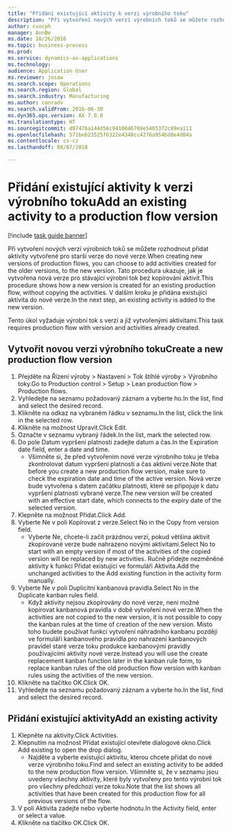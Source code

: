 ```yaml
--- 
title: "Přidání existující aktivity k verzi výrobního toku"
description: "Při vytvoření nových verzí výrobních toků se můžete rozhodnout přidat aktivity vytvořené pro starší verze do nové verze."
author: cvocph
manager: AnnBe
ms.date: 10/26/2016
ms.topic: business-process
ms.prod: 
ms.service: dynamics-ax-applications
ms.technology: 
audience: Application User
ms.reviewer: josaw
ms.search.scope: Operations
ms.search.region: Global
ms.search.industry: Manufacturing
ms.author: conradv
ms.search.validFrom: 2016-06-30
ms.dyn365.ops.version: AX 7.0.0
ms.translationtype: HT
ms.sourcegitcommit: d9747ba144d56c9410846769e5465372c89ea111
ms.openlocfilehash: 571beb23525f6322e4348cc4276a954bd8e4d04a
ms.contentlocale: cs-cz
ms.lasthandoff: 08/07/2018

---
```

# <a name="add-an-existing-activity-to-a-production-flow-version"></a><span data-ttu-id="031b1-103">Přidání existující aktivity k verzi výrobního toku</span><span class="sxs-lookup"><span data-stu-id="031b1-103">Add an existing activity to a production flow version</span></span>

[!include [task guide banner](../../includes/task-guide-banner.md)]

<span data-ttu-id="031b1-104">Při vytvoření nových verzí výrobních toků se můžete rozhodnout přidat aktivity vytvořené pro starší verze do nové verze.</span><span class="sxs-lookup"><span data-stu-id="031b1-104">When creating new versions of production flows, you can choose to add activities created for the older versions, to the new version.</span></span> <span data-ttu-id="031b1-105">Tato procedura ukazuje, jak je vytvořena nová verze pro stávající výrobní tok bez kopírování aktivit.</span><span class="sxs-lookup"><span data-stu-id="031b1-105">This procedure shows how a new version is created for an existing production flow, without copying the activities.</span></span> <span data-ttu-id="031b1-106">V dalším kroku je přidána existující aktivita do nové verze.</span><span class="sxs-lookup"><span data-stu-id="031b1-106">In the next step, an existing activity is added to the new version.</span></span> 

<span data-ttu-id="031b1-107">Tento úkol vyžaduje výrobní tok s verzí a již vytvořenými aktivitami.</span><span class="sxs-lookup"><span data-stu-id="031b1-107">This task requires production flow with version and activities already created.</span></span>


## <a name="create-a-new-production-flow-version"></a><span data-ttu-id="031b1-108">Vytvořit novou verzi výrobního toku</span><span class="sxs-lookup"><span data-stu-id="031b1-108">Create a new production flow version</span></span>
1. <span data-ttu-id="031b1-109">Přejděte na Řízení výroby > Nastavení > Tok štíhlé výroby > Výrobního toky.</span><span class="sxs-lookup"><span data-stu-id="031b1-109">Go to Production control > Setup > Lean production flow > Production flows.</span></span>
2. <span data-ttu-id="031b1-110">Vyhledejte na seznamu požadovaný záznam a vyberte ho.</span><span class="sxs-lookup"><span data-stu-id="031b1-110">In the list, find and select the desired record.</span></span>
3. <span data-ttu-id="031b1-111">Klikněte na odkaz na vybraném řádku v seznamu.</span><span class="sxs-lookup"><span data-stu-id="031b1-111">In the list, click the link in the selected row.</span></span>
4. <span data-ttu-id="031b1-112">Klikněte na možnost Upravit.</span><span class="sxs-lookup"><span data-stu-id="031b1-112">Click Edit.</span></span>
5. <span data-ttu-id="031b1-113">Označte v seznamu vybraný řádek.</span><span class="sxs-lookup"><span data-stu-id="031b1-113">In the list, mark the selected row.</span></span>
6. <span data-ttu-id="031b1-114">Do pole Datum vypršení platnosti zadejte datum a čas.</span><span class="sxs-lookup"><span data-stu-id="031b1-114">In the Expiration date field, enter a date and time.</span></span>
    * <span data-ttu-id="031b1-115">Všimněte si, že před vytvořením nové verze výrobního toku je třeba zkontrolovat datum vypršení platnosti a čas aktivní verze.</span><span class="sxs-lookup"><span data-stu-id="031b1-115">Note that before you create a new production flow version, make sure to check the expiration date and time of the active version.</span></span> <span data-ttu-id="031b1-116">Nová verze bude vytvořena s datem začátku platnosti, které se připojuje k datu vypršení platnosti vybrané verze.</span><span class="sxs-lookup"><span data-stu-id="031b1-116">The new version will be created with an effective start date, which connects to the expiry date of the selected version.</span></span>  
7. <span data-ttu-id="031b1-117">Klepněte na možnost Přidat.</span><span class="sxs-lookup"><span data-stu-id="031b1-117">Click Add.</span></span>
8. <span data-ttu-id="031b1-118">Vyberte Ne v poli Kopírovat z verze.</span><span class="sxs-lookup"><span data-stu-id="031b1-118">Select No in the Copy from version field.</span></span>
    * <span data-ttu-id="031b1-119">Vyberte Ne, chcete-li začít prázdnou verzí, pokud většina aktivit zkopírované verze bude nahrazeno novými aktivitami.</span><span class="sxs-lookup"><span data-stu-id="031b1-119">Select No to start with an empty version if most of the activities of the copied version will be replaced by new activities.</span></span> <span data-ttu-id="031b1-120">Ručně přidejte nezměněné aktivity k funkci Přidat existující ve formuláři Aktivita.</span><span class="sxs-lookup"><span data-stu-id="031b1-120">Add the unchanged activities to the Add existing function in the activity form manually.</span></span>  
9. <span data-ttu-id="031b1-121">Vyberte Ne v poli Duplicitní kanbanová pravidla.</span><span class="sxs-lookup"><span data-stu-id="031b1-121">Select No in the Duplicate kanban rules field.</span></span>
    * <span data-ttu-id="031b1-122">Když aktivity nejsou zkopírovány do nové verze, není možné kopírovat kanbanová pravidla v době vytvoření nové verze.</span><span class="sxs-lookup"><span data-stu-id="031b1-122">When the activities are not copied to the new version, it is not possible to copy the kanban rules at the time of creation of the new version.</span></span>   <span data-ttu-id="031b1-123">Místo toho budete používat funkci vytvoření náhradního kanbanu později ve formuláři kanbanového pravidla pro nahrazení kanbanových pravidel staré verze toku produkce kanbanovými pravidly používajícími aktivity nové verze.</span><span class="sxs-lookup"><span data-stu-id="031b1-123">Instead you will use the create replacement kanban function later in the kanban rule form, to replace kanban rules of the old production flow version with kanban rules using the activities of the new version.</span></span>  
10. <span data-ttu-id="031b1-124">Klikněte na tlačítko OK.</span><span class="sxs-lookup"><span data-stu-id="031b1-124">Click OK.</span></span>
11. <span data-ttu-id="031b1-125">Vyhledejte na seznamu požadovaný záznam a vyberte ho.</span><span class="sxs-lookup"><span data-stu-id="031b1-125">In the list, find and select the desired record.</span></span>

## <a name="add-an-existing-activity"></a><span data-ttu-id="031b1-126">Přidání existující aktivity</span><span class="sxs-lookup"><span data-stu-id="031b1-126">Add an existing activity</span></span>
1. <span data-ttu-id="031b1-127">Klepněte na aktivity.</span><span class="sxs-lookup"><span data-stu-id="031b1-127">Click Activities.</span></span>
2. <span data-ttu-id="031b1-128">Klepnutím na možnost Přidat existující otevřete dialogové okno.</span><span class="sxs-lookup"><span data-stu-id="031b1-128">Click Add existing to open the drop dialog.</span></span>
    * <span data-ttu-id="031b1-129">Najděte a vyberte existující aktivitu, kterou chcete přidat do nové verze výrobního toku.</span><span class="sxs-lookup"><span data-stu-id="031b1-129">Find and select an existing activity to be added to the new production flow version.</span></span>  <span data-ttu-id="031b1-130">Všimněte si, že v seznamu jsou uvedeny všechny aktivity, které byly vytvořeny pro tento výrobní tok pro všechny předchozí verze toku.</span><span class="sxs-lookup"><span data-stu-id="031b1-130">Note that the list shows all activities that have been created for this production flow for all previous versions of the flow.</span></span>  
3. <span data-ttu-id="031b1-131">V poli Aktivita zadejte nebo vyberte hodnotu.</span><span class="sxs-lookup"><span data-stu-id="031b1-131">In the Activity field, enter or select a value.</span></span>
4. <span data-ttu-id="031b1-132">Klikněte na tlačítko OK.</span><span class="sxs-lookup"><span data-stu-id="031b1-132">Click OK.</span></span>


